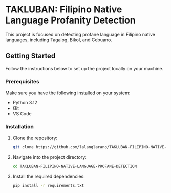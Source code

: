 # TAKLUBAN: Filipino Native Language Profanity Detection

This project is focused on detecting profane language in Filipino native languages, including Tagalog, Bikol, and Cebuano.

## Getting Started

Follow the instructions below to set up the project locally on your machine.

### Prerequisites

Make sure you have the following installed on your system:

- Python 3.12
- Git
- VS Code

### Installation

1. Clone the repository:

   ```bash
   git clone https://github.com/lalanglarano/TAKLUBAN-FILIPINO-NATIVE-LANGUAGE-PROFANE-DETECTION.git
   ```

2. Navigate into the project directory:

   ```bash
   cd TAKLUBAN-FILIPINO-NATIVE-LANGUAGE-PROFANE-DETECTION
   ```

3. Install the required dependencies:

   ```bash
   pip install -r requirements.txt
   ```

